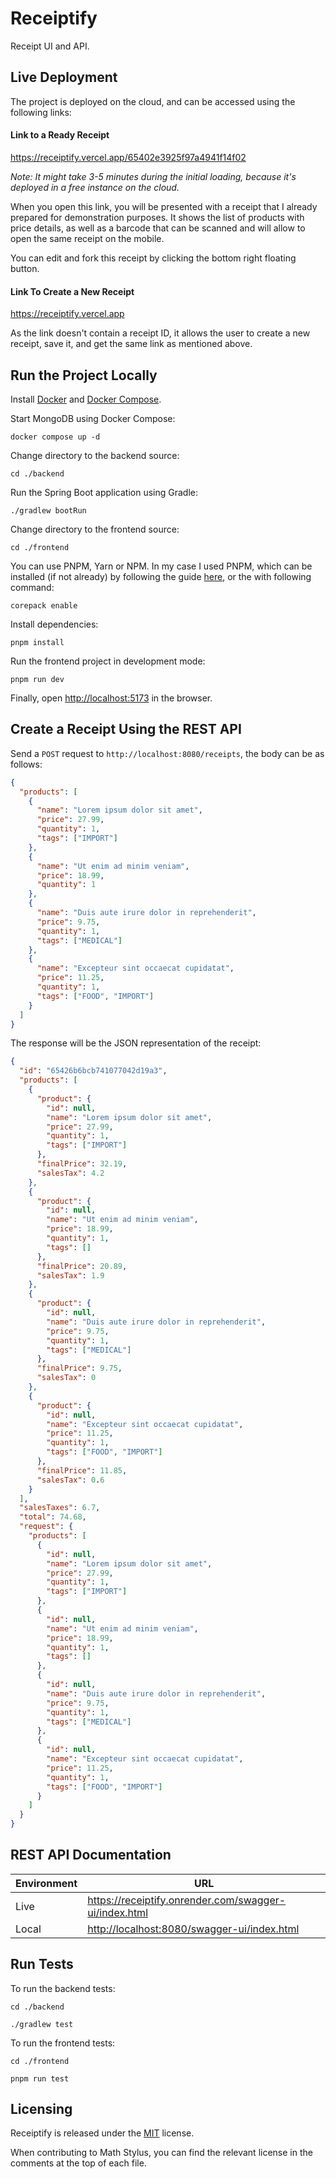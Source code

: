 # Receiptify

Receipt UI and API.

## Live Deployment

The project is deployed on the cloud, and can be accessed using the following links:

#### Link to a Ready Receipt

<https://receiptify.vercel.app/65402e3925f97a4941f14f02>

_Note: It might take 3-5 minutes during the initial loading, because it's deployed in a free instance on the cloud._

When you open this link, you will be presented with a receipt that I already prepared for demonstration purposes. It shows the list of products with price details, as well as a barcode that can be scanned and will allow to open the same receipt on the mobile.

You can edit and fork this receipt by clicking the bottom right floating button.

#### Link To Create a New Receipt

<https://receiptify.vercel.app>

As the link doesn't contain a receipt ID, it allows the user to create a new receipt, save it, and get the same link as mentioned above.

## Run the Project Locally

Install [Docker](https://docs.docker.com/get-docker) and [Docker Compose](https://docs.docker.com/compose/install).

Start MongoDB using Docker Compose:

```shell
docker compose up -d
```

Change directory to the backend source:

```shell
cd ./backend
```

Run the Spring Boot application using Gradle:

```shell
./gradlew bootRun
```

Change directory to the frontend source:

```shell
cd ./frontend
```

You can use PNPM, Yarn or NPM. In my case I used PNPM, which can be installed (if not already) by following the guide [here](https://pnpm.io/installation), or the with following command:

```shell
corepack enable
```

Install dependencies:

```shell
pnpm install
```

Run the frontend project in development mode:

```shell
pnpm run dev
```

Finally, open <http://localhost:5173> in the browser.

## Create a Receipt Using the REST API

Send a `POST` request to `http://localhost:8080/receipts`, the body can be as follows:

```json
{
  "products": [
    {
      "name": "Lorem ipsum dolor sit amet",
      "price": 27.99,
      "quantity": 1,
      "tags": ["IMPORT"]
    },
    {
      "name": "Ut enim ad minim veniam",
      "price": 18.99,
      "quantity": 1
    },
    {
      "name": "Duis aute irure dolor in reprehenderit",
      "price": 9.75,
      "quantity": 1,
      "tags": ["MEDICAL"]
    },
    {
      "name": "Excepteur sint occaecat cupidatat",
      "price": 11.25,
      "quantity": 1,
      "tags": ["FOOD", "IMPORT"]
    }
  ]
}
```

The response will be the JSON representation of the receipt:

```json
{
  "id": "65426b6bcb741077042d19a3",
  "products": [
    {
      "product": {
        "id": null,
        "name": "Lorem ipsum dolor sit amet",
        "price": 27.99,
        "quantity": 1,
        "tags": ["IMPORT"]
      },
      "finalPrice": 32.19,
      "salesTax": 4.2
    },
    {
      "product": {
        "id": null,
        "name": "Ut enim ad minim veniam",
        "price": 18.99,
        "quantity": 1,
        "tags": []
      },
      "finalPrice": 20.89,
      "salesTax": 1.9
    },
    {
      "product": {
        "id": null,
        "name": "Duis aute irure dolor in reprehenderit",
        "price": 9.75,
        "quantity": 1,
        "tags": ["MEDICAL"]
      },
      "finalPrice": 9.75,
      "salesTax": 0
    },
    {
      "product": {
        "id": null,
        "name": "Excepteur sint occaecat cupidatat",
        "price": 11.25,
        "quantity": 1,
        "tags": ["FOOD", "IMPORT"]
      },
      "finalPrice": 11.85,
      "salesTax": 0.6
    }
  ],
  "salesTaxes": 6.7,
  "total": 74.68,
  "request": {
    "products": [
      {
        "id": null,
        "name": "Lorem ipsum dolor sit amet",
        "price": 27.99,
        "quantity": 1,
        "tags": ["IMPORT"]
      },
      {
        "id": null,
        "name": "Ut enim ad minim veniam",
        "price": 18.99,
        "quantity": 1,
        "tags": []
      },
      {
        "id": null,
        "name": "Duis aute irure dolor in reprehenderit",
        "price": 9.75,
        "quantity": 1,
        "tags": ["MEDICAL"]
      },
      {
        "id": null,
        "name": "Excepteur sint occaecat cupidatat",
        "price": 11.25,
        "quantity": 1,
        "tags": ["FOOD", "IMPORT"]
      }
    ]
  }
}
```

## REST API Documentation

| Environment | URL                                                     |
| ----------- | ------------------------------------------------------- |
| Live        | <https://receiptify.onrender.com/swagger-ui/index.html> |
| Local       | <http://localhost:8080/swagger-ui/index.html>           |

## Run Tests

To run the backend tests:

```shell
cd ./backend
```

```shell
./gradlew test
```

To run the frontend tests:

```shell
cd ./frontend
```

```shell
pnpm run test
```

## Licensing

Receiptify is released under the [MIT](LICENSE) license.

When contributing to Math Stylus, you can find the relevant license in the comments at the top of each file.
